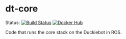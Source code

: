 # dt-core

Status:
[![Build Status](https://ci.duckietown.org/buildStatus/icon?job=Docker+Autobuild+-+daffy+-+dt-core)](https://ci.duckietown.org/job/Docker%20Autobuild%20-%20daffy%20-%20dt-core/)
[![Docker Hub](https://img.shields.io/docker/pulls/duckietown/dt-core.svg)](https://hub.docker.com/r/duckietown/dt-core)


Code that runs the core stack on the Duckiebot in ROS.

